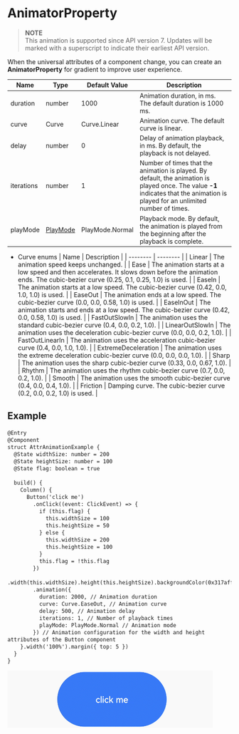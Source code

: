 # AnimatorProperty


> **NOTE**<br>
> This animation is supported since API version 7. Updates will be marked with a superscript to indicate their earliest API version.


When the universal attributes of a component change, you can create an **AnimatorProperty** for gradient to improve user experience.


| Name | Type | Default Value | Description |
| -------- | -------- | -------- | -------- |
| duration | number | 1000 | Animation duration, in ms. The default duration is 1000 ms. |
| curve | Curve | Curve.Linear | Animation curve. The default curve is linear. |
| delay | number | 0 | Delay of animation playback, in ms. By default, the playback is not delayed. |
| iterations | number | 1 | Number of times that the animation is played. By default, the animation is played once. The value **-1** indicates that the animation is played for an unlimited number of times. |
| playMode | [PlayMode](ts-appendix-enums.md#playmode-enums) | PlayMode.Normal | Playback mode. By default, the animation is played from the beginning after the playback is complete. |


- Curve enums
    | Name | Description | 
  | -------- | -------- |
  | Linear | The animation speed keeps unchanged. | 
  | Ease | The animation starts at a low speed and then accelerates. It slows down before the animation ends. The cubic-bezier curve (0.25, 0.1, 0.25, 1.0) is used. | 
  | EaseIn | The animation starts at a low speed. The cubic-bezier curve (0.42, 0.0, 1.0, 1.0) is used. | 
  | EaseOut | The animation ends at a low speed. The cubic-bezier curve (0.0, 0.0, 0.58, 1.0) is used. | 
  | EaseInOut | The animation starts and ends at a low speed. The cubic-bezier curve (0.42, 0.0, 0.58, 1.0) is used. | 
  | FastOutSlowIn | The animation uses the standard cubic-bezier curve (0.4, 0.0, 0.2, 1.0). | 
  | LinearOutSlowIn | The animation uses the deceleration cubic-bezier curve (0.0, 0.0, 0.2, 1.0). | 
  | FastOutLinearIn | The animation uses the acceleration cubic-bezier curve (0.4, 0.0, 1.0, 1.0). | 
  | ExtremeDeceleration | The animation uses the extreme deceleration cubic-bezier curve (0.0, 0.0, 0.0, 1.0). | 
  | Sharp | The animation uses the sharp cubic-bezier curve (0.33, 0.0, 0.67, 1.0). | 
  | Rhythm | The animation uses the rhythm cubic-bezier curve (0.7, 0.0, 0.2, 1.0). | 
  | Smooth | The animation uses the smooth cubic-bezier curve (0.4, 0.0, 0.4, 1.0). | 
  | Friction | Damping curve. The cubic-bezier curve (0.2, 0.0, 0.2, 1.0) is used. | 


## Example


```
@Entry
@Component
struct AttrAnimationExample {
  @State widthSize: number = 200
  @State heightSize: number = 100
  @State flag: boolean = true

  build() {
    Column() {
      Button('click me')
        .onClick((event: ClickEvent) => {
          if (this.flag) {
            this.widthSize = 100
            this.heightSize = 50
          } else {
            this.widthSize = 200
            this.heightSize = 100
          }
          this.flag = !this.flag
        })
        .width(this.widthSize).height(this.heightSize).backgroundColor(0x317aff)
        .animation({
          duration: 2000, // Animation duration
          curve: Curve.EaseOut, // Animation curve
          delay: 500, // Animation delay
          iterations: 1, // Number of playback times
          playMode: PlayMode.Normal // Animation mode
        }) // Animation configuration for the width and height attributes of the Button component
    }.width('100%').margin({ top: 5 })
  }
}
```

![en-us_image_0000001212378444](figures/en-us_image_0000001212378444.gif)
